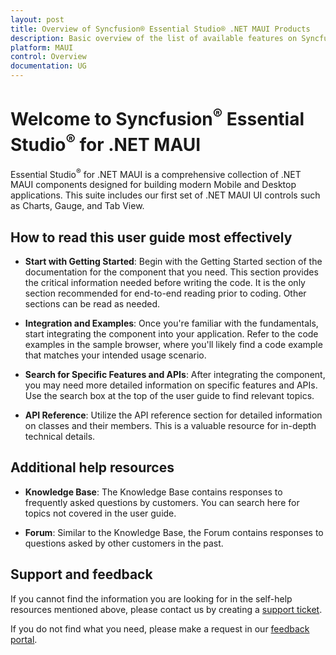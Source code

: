 ```yaml
---
layout: post
title: Overview of Syncfusion® Essential Studio® .NET MAUI Products
description: Basic overview of the list of available features on Syncfusion® .NET MAUI components and steps to use the guide.
platform: MAUI
control: Overview
documentation: UG
---
```


# Welcome to Syncfusion<sup>®</sup> Essential Studio<sup>®</sup> for .NET MAUI

Essential Studio<sup>®</sup> for .NET MAUI is a comprehensive collection of .NET MAUI components designed for building modern Mobile and Desktop applications. This suite includes our first set of .NET MAUI UI controls such as Charts, Gauge, and Tab View.

## How to read this user guide most effectively

* **Start with Getting Started**: Begin with the Getting Started section of the documentation for the component that you need. This section provides the critical information needed before writing the code. It is the only section recommended for end-to-end reading prior to coding. Other sections can be read as needed.

* **Integration and Examples**: Once you're familiar with the fundamentals, start integrating the component into your application. Refer to the code examples in the sample browser, where you'll likely find a code example that matches your intended usage scenario.

* **Search for Specific Features and APIs**: After integrating the component, you may need more detailed information on specific features and APIs. Use the search box at the top of the user guide to find relevant topics.

* **API Reference**: Utilize the API reference section for detailed information on classes and their members. This is a valuable resource for in-depth technical details.

## Additional help resources

* **Knowledge Base**: The Knowledge Base contains responses to frequently asked questions by customers. You can search here for topics not covered in the user guide.

* **Forum**: Similar to the Knowledge Base, the Forum contains responses to questions asked by other customers in the past.

## Support and feedback

If you cannot find the information you are looking for in the self-help resources mentioned above, please contact us by creating a [support ticket](support.syncfusion.com/support/tickets/create).

If you do not find what you need, please make a request in our [feedback portal](https://www.syncfusion.com/feedback/maui).